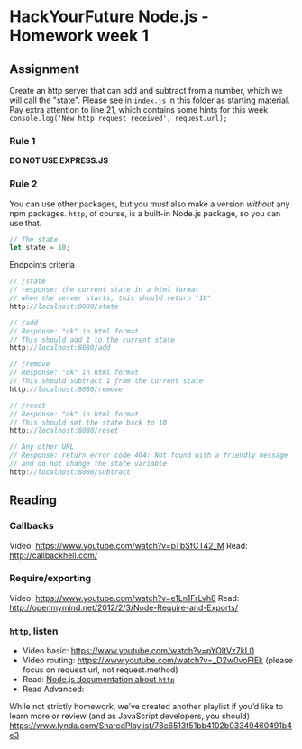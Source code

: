 # HackYourFuture Node.js - Homework week 1

## Assignment

Create an http server that can add and subtract from a number, which we will
call the "state". Please see in `index.js` in this folder as starting material.
Pay extra attention to line 21, which contains some hints for this week
`console.log('New http request received', request.url);`

### Rule 1

**DO NOT USE EXPRESS.JS**

### Rule 2

You can use other packages, but you _must_ also make a version _without_ any npm
packages. `http`, of course, is a built-in Node.js package, so you can use that.

```js
// The state
let state = 10;
```

Endpoints criteria

```js
// /state
// response: the current state in a html format
// when the server starts, this should return "10"
http://localhost:8080/state

// /add
// Response: "ok" in html format
// This should add 1 to the current state
http://localhost:8080/add

// /remove
// Response: "ok" in html format
// This should subtract 1 ƒrom the current state
http://localhost:8080/remove

// /reset
// Response: "ok" in html format
// This should set the state back to 10
http://localhost:8080/reset

// Any other URL
// Response: return error code 404: Not found with a friendly message
// and do not change the state variable
http://localhost:8080/subtract
```

## Reading

### Callbacks

Video: https://www.youtube.com/watch?v=pTbSfCT42_M
Read: http://callbackhell.com/

### Require/exporting

Video: https://www.youtube.com/watch?v=e1Ln1FrLvh8
Read: http://openmymind.net/2012/2/3/Node-Require-and-Exports/

### `http`, listen
- Video basic: https://www.youtube.com/watch?v=pYOltVz7kL0
- Video routing: https://www.youtube.com/watch?v=_D2w0voFlEk (please focus on request.url, not request.method)
- Read: [Node.js documentation about `http`](https://nodejs.org/en/docs/guides/anatomy-of-an-http-transaction/)
- Read Advanced:

While not strictly homework, we’ve created another playlist if you’d like to
learn more or review (and as JavaScript developers, you should) https://www.lynda.com/SharedPlaylist/78e6513f51bb4102b03349460491b4e3
